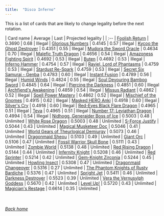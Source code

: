 ```yaml
---
title:  "Disco Inferno"
---
```


This is a list of cards that are likely to change legality before the next rotation.

| Card name | Average | Last | Projected legality |
| :-- |
[Foolish Return](https://db.ygoprodeck.com/card/?search=Foolish%20Return) | 0.3690 | 0.68 | Illegal |
[Glorious Numbers](https://db.ygoprodeck.com/card/?search=Glorious%20Numbers) | 0.4145 | 0.57 | Illegal |
[Kycoo the Ghost Destroyer](https://db.ygoprodeck.com/card/?search=Kycoo%20the%20Ghost%20Destroyer) | 0.4351 | 0.55 | Illegal |
[Mudora the Sword Oracle](https://db.ygoprodeck.com/card/?search=Mudora%20the%20Sword%20Oracle) | 0.4634 | 0.70 | Illegal |
[Malefic Truth Dragon](https://db.ygoprodeck.com/card/?search=Malefic%20Truth%20Dragon) | 0.4656 | 0.54 | Illegal |
[Amazoness Fighting Spirit](https://db.ygoprodeck.com/card/?search=Amazoness%20Fighting%20Spirit) | 0.4692 | 0.53 | Illegal |
[Buten](https://db.ygoprodeck.com/card/?search=Buten) | 0.4692 | 0.53 | Illegal |
[Inferno Hammer](https://db.ygoprodeck.com/card/?search=Inferno%20Hammer) | 0.4754 | 0.57 | Illegal |
[Raviel, Lord of Phantasms](https://db.ygoprodeck.com/card/?search=Raviel,%20Lord%20of%20Phantasms) | 0.4759 | 0.53 | Illegal |
[Stardust Re-Spark](https://db.ygoprodeck.com/card/?search=Stardust%20Re-Spark) | 0.4759 | 0.53 | Illegal |
[Secret Six Samurai - Genba](https://db.ygoprodeck.com/card/?search=Secret%20Six%20Samurai%20-%20Genba) | 0.4783 | 0.60 | Illegal |
[Instant Fusion](https://db.ygoprodeck.com/card/?search=Instant%20Fusion) | 0.4789 | 0.56 | Illegal |
[Humid Winds](https://db.ygoprodeck.com/card/?search=Humid%20Winds) | 0.4824 | 0.55 | Illegal |
[Soul Devouring Bamboo Sword](https://db.ygoprodeck.com/card/?search=Soul%20Devouring%20Bamboo%20Sword) | 0.4845 | 0.64 | Illegal |
[Piercing the Darkness](https://db.ygoprodeck.com/card/?search=Piercing%20the%20Darkness) | 0.4851 | 0.60 | Illegal |
[Archfiend's Awakening](https://db.ygoprodeck.com/card/?search=Archfiend's%20Awakening) | 0.4859 | 0.54 | Illegal |
[Missus Radiant](https://db.ygoprodeck.com/card/?search=Missus%20Radiant) | 0.4862 | 0.52 | Illegal |
[Spell Power Mastery](https://db.ygoprodeck.com/card/?search=Spell%20Power%20Mastery) | 0.4862 | 0.52 | Illegal |
[Mischief of the Gnomes](https://db.ygoprodeck.com/card/?search=Mischief%20of%20the%20Gnomes) | 0.4915 | 0.62 | Illegal |
[Masked HERO Anki](https://db.ygoprodeck.com/card/?search=Masked%20HERO%20Anki) | 0.4918 | 0.60 | Illegal |
[Silver's Cry](https://db.ygoprodeck.com/card/?search=Silver's%20Cry) | 0.4918 | 0.60 | Illegal |
[Red-Eyes Black Flare Dragon](https://db.ygoprodeck.com/card/?search=Red-Eyes%20Black%20Flare%20Dragon) | 0.4965 | 0.51 | Illegal |
[Teva](https://db.ygoprodeck.com/card/?search=Teva) | 0.4965 | 0.51 | Illegal |
[Number 17: Leviathan Dragon](https://db.ygoprodeck.com/card/?search=Number%2017:%20Leviathan%20Dragon) | 0.4994 | 0.54 | Illegal |
[Nidhogg, Generaider Boss of Ice](https://db.ygoprodeck.com/card/?search=Nidhogg,%20Generaider%20Boss%20of%20Ice) | 0.5003 | 0.48 | Unlimited |
[White Rose Dragon](https://db.ygoprodeck.com/card/?search=White%20Rose%20Dragon) | 0.5003 | 0.48 | Unlimited |
[S-Force Justify](https://db.ygoprodeck.com/card/?search=S-Force%20Justify) | 0.5044 | 0.43 | Unlimited |
[Magical Musketeer Doc](https://db.ygoprodeck.com/card/?search=Magical%20Musketeer%20Doc) | 0.5046 | 0.41 | Unlimited |
[World Gears of Theurlogical Demiurgy](https://db.ygoprodeck.com/card/?search=World%20Gears%20of%20Theurlogical%20Demiurgy) | 0.5073 | 0.46 | Unlimited |
[Dragonmaid Sheou](https://db.ygoprodeck.com/card/?search=Dragonmaid%20Sheou) | 0.5103 | 0.49 | Unlimited |
[Giant Orc](https://db.ygoprodeck.com/card/?search=Giant%20Orc) | 0.5106 | 0.47 | Unlimited |
[Fossil Warrior Skull Bone](https://db.ygoprodeck.com/card/?search=Fossil%20Warrior%20Skull%20Bone) | 0.5111 | 0.43 | Unlimited |
[Zombie World](https://db.ygoprodeck.com/card/?search=Zombie%20World) | 0.5138 | 0.48 | Unlimited |
[Red Rising Dragon](https://db.ygoprodeck.com/card/?search=Red%20Rising%20Dragon) | 0.5144 | 0.44 | Unlimited |
[Infernity Knight](https://db.ygoprodeck.com/card/?search=Infernity%20Knight) | 0.5208 | 0.46 | Unlimited |
[Red Sprinter](https://db.ygoprodeck.com/card/?search=Red%20Sprinter) | 0.5214 | 0.42 | Unlimited |
[Gem-Knight Zirconia](https://db.ygoprodeck.com/card/?search=Gem-Knight%20Zirconia) | 0.5244 | 0.45 | Unlimited |
[Howling Insect](https://db.ygoprodeck.com/card/?search=Howling%20Insect) | 0.5308 | 0.47 | Unlimited |
[Dragonmaid Changeover](https://db.ygoprodeck.com/card/?search=Dragonmaid%20Changeover) | 0.5316 | 0.27 | Unlimited |
[The Phantom Knights of Rusty Bardiche](https://db.ygoprodeck.com/card/?search=The%20Phantom%20Knights%20of%20Rusty%20Bardiche) | 0.5376 | 0.47 | Unlimited |
[Spright Jet](https://db.ygoprodeck.com/card/?search=Spright%20Jet) | 0.5411 | 0.46 | Unlimited |
[Darkness Destroyer](https://db.ygoprodeck.com/card/?search=Darkness%20Destroyer) | 0.5523 | 0.39 | Unlimited |
[Vera the Vernusylph Goddess](https://db.ygoprodeck.com/card/?search=Vera%20the%20Vernusylph%20Goddess) | 0.5670 | 0.42 | Unlimited |
[Level Up!](https://db.ygoprodeck.com/card/?search=Level%20Up!) | 0.5720 | 0.43 | Unlimited |
[Magician's Restage](https://db.ygoprodeck.com/card/?search=Magician's%20Restage) | 0.6614 | 0.35 | Unlimited |

<br>

###### [Back home](index)